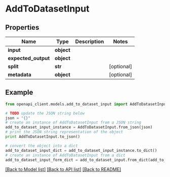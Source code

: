 # AddToDatasetInput


## Properties

Name | Type | Description | Notes
------------ | ------------- | ------------- | -------------
**input** | **object** |  | 
**expected_output** | **object** |  | 
**split** | **str** |  | [optional] 
**metadata** | **object** |  | [optional] 

## Example

```python
from openapi_client.models.add_to_dataset_input import AddToDatasetInput

# TODO update the JSON string below
json = "{}"
# create an instance of AddToDatasetInput from a JSON string
add_to_dataset_input_instance = AddToDatasetInput.from_json(json)
# print the JSON string representation of the object
print AddToDatasetInput.to_json()

# convert the object into a dict
add_to_dataset_input_dict = add_to_dataset_input_instance.to_dict()
# create an instance of AddToDatasetInput from a dict
add_to_dataset_input_form_dict = add_to_dataset_input.from_dict(add_to_dataset_input_dict)
```
[[Back to Model list]](../README.md#documentation-for-models) [[Back to API list]](../README.md#documentation-for-api-endpoints) [[Back to README]](../README.md)



